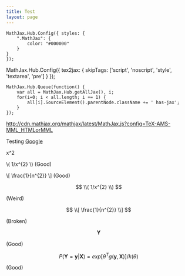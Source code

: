 ```yaml
---
title: Test
layout: page
---
```


<script type="text/javascript"
        src="http://cdn.mathjax.org/mathjax/latest/MathJax.js?config=TeX-AMS-MML_HTMLorMML">



</script>

    MathJax.Hub.Config({ styles: {
        ".MathJax": {
            color: "#000000"
        }
    }
    });
    
MathJax.Hub.Config({
      tex2jax: {
        skipTags: ['script', 'noscript', 'style', 'textarea', 'pre']
      }
    });
    
    MathJax.Hub.Queue(function() {
        var all = MathJax.Hub.getAllJax(), i;
        for(i=0; i < all.length; i += 1) {
            all[i].SourceElement().parentNode.className += ' has-jax';
        }
    });
    
http://cdn.mathjax.org/mathjax/latest/MathJax.js?config=TeX-AMS-MML_HTMLorMML

Testing [Google](http://google.com)

x^2


\\( 1/x^{2} \\) (Good)

\\[ \frac{1}{n^{2}} \\] (Good)

$$
\\( 1/x^{2} \\)
$$

(Weird)

$$
\\[ \frac{1}{n^{2}} \\]
$$

(Broken)

$$\mathbf{Y}$$

(Good)

$$ 
P(\mathbf{Y} = \mathbf{y}|\mathbf{X}) = exp[{\theta } ^{T} g(\mathbf{y},\mathbf{X})]/k(\theta ) 
$$

(Good)
